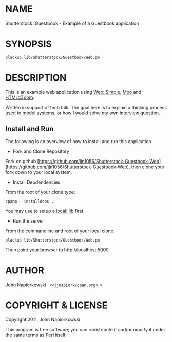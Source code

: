 # NAME

Shutterstock::Guestbook - Example of a Guestbook application

# SYNOPSIS

    plackup lib/Shutterstock/Guestbook/Web.pm

# DESCRIPTION

This is an example web application using [Web::Simple](http://search.cpan.org/perldoc?Web::Simple), [Moo](http://search.cpan.org/perldoc?Moo) and [HTML::Zoom](http://search.cpan.org/perldoc?HTML::Zoom).

Written in support of tech talk.  The goal here is to explain a thinking process
used to model systems, or how I would solve my own interview question.

## Install and Run

The following is an overview of how to install and run this application.

- Fork and Clone Repository

Fork on github [https://github.com/jjn1056/Shutterstock-Guestbook-Web](https://github.com/jjn1056/Shutterstock-Guestbook-Web), then
clone your fork down to your local system.

- Install Depdendencies

From the root of your clone type:

    cpanm --installdeps .

You may use to setup a [local::lib](http://search.cpan.org/perldoc?local::lib) first.  

- Run the server

From the commandline and root of your local clone.

    plackup lib/Shutterstock/Guestbook/Web.pm

Then point your browser to http://localhost:5000

# AUTHOR

John Napiorkowski ` <<jjnapiork@cpan.org`> >

# COPYRIGHT & LICENSE

Copyright 2011, John Napiorkowski

This program is free software; you can redistribute it and/or modify it under
the same terms as Perl itself.